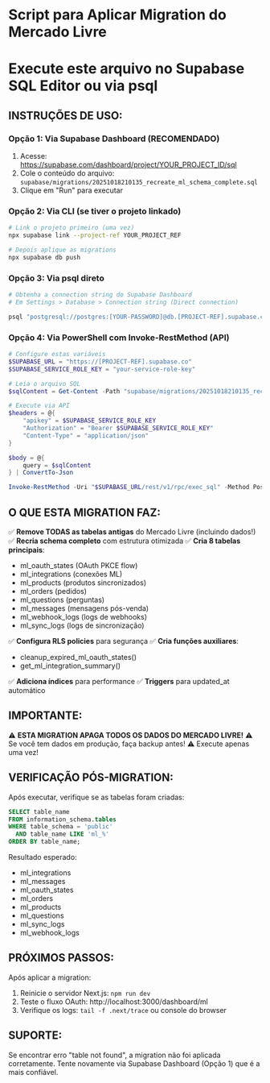 # Script para Aplicar Migration do Mercado Livre

# Execute este arquivo no Supabase SQL Editor ou via psql

## INSTRUÇÕES DE USO:

### Opção 1: Via Supabase Dashboard (RECOMENDADO)

1. Acesse: https://supabase.com/dashboard/project/YOUR_PROJECT_ID/sql
2. Cole o conteúdo do arquivo: `supabase/migrations/20251018210135_recreate_ml_schema_complete.sql`
3. Clique em "Run" para executar

### Opção 2: Via CLI (se tiver o projeto linkado)

```bash
# Link o projeto primeiro (uma vez)
npx supabase link --project-ref YOUR_PROJECT_REF

# Depois aplique as migrations
npx supabase db push
```

### Opção 3: Via psql direto

```bash
# Obtenha a connection string do Supabase Dashboard
# Em Settings > Database > Connection string (Direct connection)

psql "postgresql://postgres:[YOUR-PASSWORD]@db.[PROJECT-REF].supabase.co:5432/postgres" -f supabase/migrations/20251018210135_recreate_ml_schema_complete.sql
```

### Opção 4: Via PowerShell com Invoke-RestMethod (API)

```powershell
# Configure estas variáveis
$SUPABASE_URL = "https://[PROJECT-REF].supabase.co"
$SUPABASE_SERVICE_ROLE_KEY = "your-service-role-key"

# Leia o arquivo SQL
$sqlContent = Get-Content -Path "supabase/migrations/20251018210135_recreate_ml_schema_complete.sql" -Raw

# Execute via API
$headers = @{
    "apikey" = $SUPABASE_SERVICE_ROLE_KEY
    "Authorization" = "Bearer $SUPABASE_SERVICE_ROLE_KEY"
    "Content-Type" = "application/json"
}

$body = @{
    query = $sqlContent
} | ConvertTo-Json

Invoke-RestMethod -Uri "$SUPABASE_URL/rest/v1/rpc/exec_sql" -Method Post -Headers $headers -Body $body
```

## O QUE ESTA MIGRATION FAZ:

✅ **Remove TODAS as tabelas antigas** do Mercado Livre (incluindo dados!)
✅ **Recria schema completo** com estrutura otimizada
✅ **Cria 8 tabelas principais**:

- ml_oauth_states (OAuth PKCE flow)
- ml_integrations (conexões ML)
- ml_products (produtos sincronizados)
- ml_orders (pedidos)
- ml_questions (perguntas)
- ml_messages (mensagens pós-venda)
- ml_webhook_logs (logs de webhooks)
- ml_sync_logs (logs de sincronização)

✅ **Configura RLS policies** para segurança
✅ **Cria funções auxiliares**:

- cleanup_expired_ml_oauth_states()
- get_ml_integration_summary()

✅ **Adiciona índices** para performance
✅ **Triggers** para updated_at automático

## IMPORTANTE:

⚠️ **ESTA MIGRATION APAGA TODOS OS DADOS DO MERCADO LIVRE!**
⚠️ Se você tem dados em produção, faça backup antes!
⚠️ Execute apenas uma vez!

## VERIFICAÇÃO PÓS-MIGRATION:

Após executar, verifique se as tabelas foram criadas:

```sql
SELECT table_name
FROM information_schema.tables
WHERE table_schema = 'public'
  AND table_name LIKE 'ml_%'
ORDER BY table_name;
```

Resultado esperado:

- ml_integrations
- ml_messages
- ml_oauth_states
- ml_orders
- ml_products
- ml_questions
- ml_sync_logs
- ml_webhook_logs

## PRÓXIMOS PASSOS:

Após aplicar a migration:

1. Reinicie o servidor Next.js: `npm run dev`
2. Teste o fluxo OAuth: http://localhost:3000/dashboard/ml
3. Verifique os logs: `tail -f .next/trace` ou console do browser

## SUPORTE:

Se encontrar erro "table not found", a migration não foi aplicada corretamente.
Tente novamente via Supabase Dashboard (Opção 1) que é a mais confiável.
